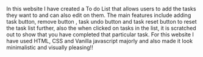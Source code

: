 In this website I have created a To do List that allows users to add the tasks they want to 
and can also edit on them. The main features include adding task button, remove button , task undo
button and task reset button to reset the task list further, also the when clicked on tasks in
the list, it is scratched out to show that you have completed that particular task. For this website
I have used HTML, CSS and Vanilla javascript majorly and also made it look minimalistic and visually pleasing!!
